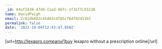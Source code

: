 ```yaml
---
_id: 04af2430-47d0-11ed-96fc-1f1bffc55130
name: DavidPaigh
email: 2c02db882c45d63cdf85cf84f02453b1
permalink: false
date: '2022-10-09T12:43:47.850Z'
---
```

[url=http://lexapro.company/]buy lexapro without a prescription online[/url]
